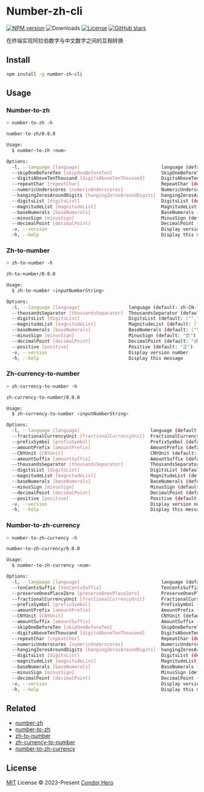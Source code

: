 # Number-zh-cli

[![NPM version](https://img.shields.io/npm/v/number-zh-cli)](https://www.npmjs.com/package/number-zh-cli)
![Downloads](https://img.shields.io/npm/dw/number-zh-cli)
[![License](https://img.shields.io/npm/l/number-zh-cli)](https://github.com/condorheroblog/number-zh/blob/main/LICENSE)
[![GitHub stars](https://img.shields.io/github/stars/condorheroblog/number-zh)](https://github.com/condorheroblog/number-zh/blob/main/packages/cli)

在终端实现阿拉伯数字与中文数字之间的互相转换

## Install

```bash
npm install -g number-zh-cli
```

## Usage

### Number-to-zh

```bash
> number-to-zh -h

number-to-zh/0.0.0

Usage:
  $ number-to-zh <num>

Options:
  -l, --language [language]                              language (default: zh-CN-lowercase)
  --skipOneBeforeTen [skipOneBeforeTen]                  SkipOneBeforeTen (default: false)
  --digitsAboveTenThousand [digitsAboveTenThousand]      DigitsAboveTenThousand (default: 8)
  --repeatChar [repeatChar]                              RepeatChar (default: "WW")
  --numericUnderscores [numericUnderscores]              NumericUnderscores (default: "_")
  --hangingZerosAroundDigits [hangingZerosAroundDigits]  hangingZerosAroundDigits (default: false)
  --digitsList [digitsList]                              DigitsList (default: ["","十","百","千"])
  --magnitudeList [magnitudeList]                        MagnitudeList (default: ["","万","亿","兆"])
  --baseNumerals [baseNumerals]                          BaseNumerals (default: ["零","一","二","三","四","五","六","七","八","九"])
  --minusSign [minusSign]                                MinusSign (default: "负")
  --decimalPoint [decimalPoint]                          DecimalPoint (default: "点")
  -v, --version                                          Display version number
  -h, --help                                             Display this message
```

### Zh-to-number

```bash
> zh-to-number -h

zh-to-number/0.0.0

Usage:
  $ zh-to-number <inputNumberString>

Options:
  -l, --language [language]                  language (default: zh-CN-lowercase)
  --thousandsSeparator [thousandsSeparator]  ThousandsSeparator (default: false)
  --digitsList [digitsList]                  DigitsList (default: ["","十","百","千"])
  --magnitudeList [magnitudeList]            MagnitudeList (default: ["","万","亿","兆"])
  --baseNumerals [baseNumerals]              BaseNumerals (default: ["零","一","二","三","四","五","六","七","八","九"])
  --minusSign [minusSign]                    MinusSign (default: "负")
  --decimalPoint [decimalPoint]              DecimalPoint (default: "点")
  --positive [positive]                      Positive (default: "正")
  -v, --version                              Display version number
  -h, --help                                 Display this message
```

### Zh-currency-to-number

```bash
> zh-currency-to-number -h

zh-currency-to-number/0.0.0

Usage:
  $ zh-currency-to-number <inputNumberString>

Options:
  -l, --language [language]                          language (default: zh-CN-lowercase)
  --fractionalCurrencyUnit [fractionalCurrencyUnit]  FractionalCurrencyUnit (default: ["角","分"])
  --prefixSymbol [prefixSymbol]                      PrefixSymbol (default: "¥")
  --amountPrefix [amountPrefix]                      AmountPrefix (default: "人民币")
  --CNYUnit [CNYUnit]                                CNYUnit (default: "圆")
  --amountSuffix [amountSuffix]                      AmountSuffix (default: "整")
  --thousandsSeparator [thousandsSeparator]          ThousandsSeparator (default: false)
  --digitsList [digitsList]                          DigitsList (default: ["","拾","佰","仟"])
  --magnitudeList [magnitudeList]                    MagnitudeList (default: ["","万","亿","兆"])
  --baseNumerals [baseNumerals]                      BaseNumerals (default: ["零","壹","贰","叁","肆","伍","陆","柒","捌","玖"])
  --minusSign [minusSign]                            MinusSign (default: "负")
  --decimalPoint [decimalPoint]                      DecimalPoint (default: "点")
  --positive [positive]                              Positive (default: "正")
  -v, --version                                      Display version number
  -h, --help                                         Display this message
```

### Number-to-zh-currency

```bash
> number-to-zh-currency -h

number-to-zh-currency/0.0.0

Usage:
  $ number-to-zh-currency <num>

Options:
  -l, --language [language]                              language (default: zh-CN-lowercase)
  --tenCentsSuffix [tenCentsSuffix]                      TenCentsSuffix (default: true)
  --preserveOnesPlaceZero [preserveOnesPlaceZero]        PreserveOnesPlaceZero (default: false)
  --fractionalCurrencyUnit [fractionalCurrencyUnit]      FractionalCurrencyUnit (default: ["角","分"])
  --prefixSymbol [prefixSymbol]                          PrefixSymbol (default: "¥")
  --amountPrefix [amountPrefix]                          AmountPrefix (default: "人民币")
  --CNYUnit [CNYUnit]                                    CNYUnit (default: "圆")
  --amountSuffix [amountSuffix]                          AmountSuffix (default: "整")
  --skipOneBeforeTen [skipOneBeforeTen]                  SkipOneBeforeTen (default: false)
  --digitsAboveTenThousand [digitsAboveTenThousand]      DigitsAboveTenThousand (default: 8)
  --repeatChar [repeatChar]                              RepeatChar (default: "WW")
  --numericUnderscores [numericUnderscores]              NumericUnderscores (default: ",")
  --hangingZerosAroundDigits [hangingZerosAroundDigits]  hangingZerosAroundDigits (default: after)
  --digitsList [digitsList]                              DigitsList (default: ["","拾","佰","仟"])
  --magnitudeList [magnitudeList]                        MagnitudeList (default: ["","万","亿","兆"])
  --baseNumerals [baseNumerals]                          BaseNumerals (default: ["零","壹","贰","叁","肆","伍","陆","柒","捌","玖"])
  --minusSign [minusSign]                                MinusSign (default: "负")
  --decimalPoint [decimalPoint]                          DecimalPoint (default: "点")
  -v, --version                                          Display version number
  -h, --help                                             Display this message
```

## Related

- [number-zh](https://github.com/condorheroblog/number-zh/tree/main/packages/all)
- [number-to-zh](https://github.com/condorheroblog/number-zh/tree/main/packages/number-to-zh)
- [zh-to-number](https://github.com/condorheroblog/number-zh/tree/main/packages/zh-to-number)
- [zh-currency-to-number](https://github.com/condorheroblog/number-zh/tree/main/packages/zh-currency-to-number)
- [number-to-zh-currency](https://github.com/condorheroblog/number-zh/tree/main/packages/number-to-zh-currency)


## License

[MIT](https://github.com/condorheroblog/number-zh/blob/main/LICENSE) License © 2023-Present [Condor Hero](https://github.com/condorheroblog)
